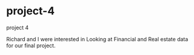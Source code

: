 # project-4
project 4

Richard and I were interested in Looking at Financial and Real estate data for our final project. 
